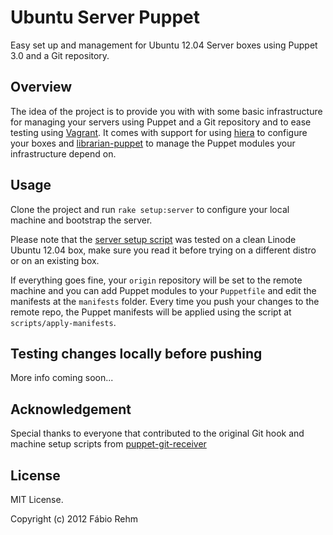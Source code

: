 # Ubuntu Server Puppet

Easy set up and management for Ubuntu 12.04 Server boxes using Puppet 3.0 and
a Git repository.


## Overview

The idea of the project is to provide you with with some basic infrastructure
for managing your servers using Puppet and a Git repository and to ease testing
using [Vagrant](http://vagrantup.com/). It comes with support for using
[hiera](http://projects.puppetlabs.com/projects/hiera) to configure your boxes
and [librarian-puppet](http://librarian-puppet.com) to manage the Puppet
modules your infrastructure depend on.


## Usage

Clone the project and run `rake setup:server` to configure your local machine
and bootstrap the server.

Please note that the
[server setup script](https://github.com/fgrehm/ubuntu-server-puppet/blob/master/scripts/server-setup)
was tested on a clean Linode Ubuntu 12.04 box, make sure you read it before trying
on a different distro or on an existing box.

If everything goes fine, your `origin` repository will be set to the remote
machine and you can add Puppet modules to your `Puppetfile` and edit the manifests
at the `manifests` folder. Every time you push your changes to the remote repo,
the Puppet manifests will be applied using the script at `scripts/apply-manifests`.


## Testing changes locally before pushing

More info coming soon...


## Acknowledgement

Special thanks to everyone that contributed to the original Git hook and machine
setup scripts from [puppet-git-receiver](https://github.com/brightbox/puppet-git-receiver)


## License ##

MIT License.

Copyright (c) 2012 Fábio Rehm
